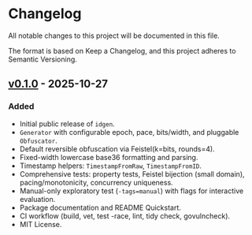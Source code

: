 # Changelog

All notable changes to this project will be documented in this file.

The format is based on Keep a Changelog, and this project adheres to Semantic Versioning.

## [v0.1.0] - 2025-10-27
### Added
- Initial public release of `idgen`.
- `Generator` with configurable epoch, pace, bits/width, and pluggable `Obfuscator`.
- Default reversible obfuscation via Feistel(k=bits, rounds=4).
- Fixed-width lowercase base36 formatting and parsing.
- Timestamp helpers: `TimestampFromRaw`, `TimestampFromID`.
- Comprehensive tests: property tests, Feistel bijection (small domain), pacing/monotonicity, concurrency uniqueness.
- Manual-only exploratory test (`-tags=manual`) with flags for interactive evaluation.
- Package documentation and README Quickstart.
- CI workflow (build, vet, test -race, lint, tidy check, govulncheck).
- MIT License.

[v0.1.0]: https://github.com/dan-sherwin/idgen/releases/tag/v0.1.0
